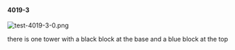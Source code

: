 #### 4019-3
![test-4019-3-0.png](https://github.com/lil-lab/nlvr/raw/master/nlvr/test/images/5/test-4019-3-0.png "test-4019-3-0.png")

there is one tower with a black block at the base and a blue block at the top